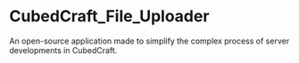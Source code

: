 # CubedCraft_File_Uploader

An open-source application made to
simplify the complex process of
server developments in CubedCraft.
